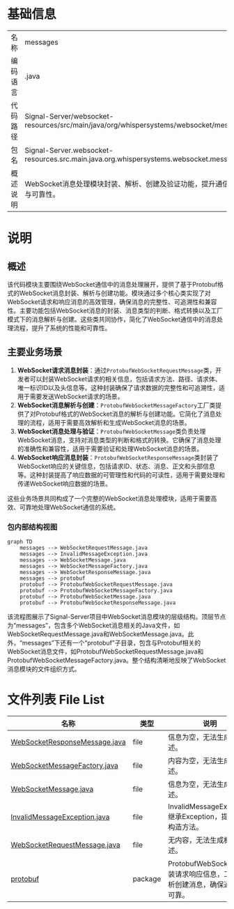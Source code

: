 # 基础信息

|      |      |
|------|------|
| 名称 | messages |
| 编码语言 | .java |
| 代码路径 | Signal-Server/websocket-resources/src/main/java/org/whispersystems/websocket/messages |
| 包名 | Signal-Server.websocket-resources.src.main.java.org.whispersystems.websocket.messages |
| 概述说明 | WebSocket消息处理模块封装、解析、创建及验证功能，提升通信性能与可靠性。 |

# 说明

## 概述
该代码模块主要围绕WebSocket通信中的消息处理展开，提供了基于Protobuf格式的WebSocket消息封装、解析与创建功能。模块通过多个核心类实现了对WebSocket请求和响应消息的高效管理，确保消息的完整性、可追溯性和兼容性。主要功能包括WebSocket消息的封装、消息类型的判断、格式转换以及工厂模式下的消息解析与创建。这些类共同协作，简化了WebSocket通信中的消息处理流程，提升了系统的性能和可靠性。

## 主要业务场景
1. **WebSocket请求消息封装**：通过`ProtobufWebSocketRequestMessage`类，开发者可以封装WebSocket请求的相关信息，包括请求方法、路径、请求体、唯一标识ID以及头信息等。这种封装确保了请求数据的完整性和可追溯性，适用于需要发送WebSocket请求的场景。
2. **WebSocket消息解析与创建**：`ProtobufWebSocketMessageFactory`工厂类提供了对Protobuf格式的WebSocket消息的解析与创建功能。它简化了消息处理的流程，适用于需要高效解析和生成WebSocket消息的场景。
3. **WebSocket消息处理与验证**：`ProtobufWebSocketMessage`类负责处理WebSocket消息，支持对消息类型的判断和格式的转换。它确保了消息处理的准确性和兼容性，适用于需要验证和处理WebSocket消息的场景。
4. **WebSocket响应消息封装**：`ProtobufWebSocketResponseMessage`类封装了WebSocket响应的关键信息，包括请求ID、状态、消息、正文和头部信息等。这种封装提高了响应数据的可管理性和代码的可读性，适用于需要处理和传递WebSocket响应数据的场景。

这些业务场景共同构成了一个完整的WebSocket消息处理模块，适用于需要高效、可靠地处理WebSocket通信的系统。


### 包内部结构视图

```mermaid
graph TD
    messages --> WebSocketRequestMessage.java
    messages --> InvalidMessageException.java
    messages --> WebSocketMessage.java
    messages --> WebSocketMessageFactory.java
    messages --> WebSocketResponseMessage.java
    messages --> protobuf
    protobuf --> ProtobufWebSocketRequestMessage.java
    protobuf --> ProtobufWebSocketMessageFactory.java
    protobuf --> ProtobufWebSocketMessage.java
    protobuf --> ProtobufWebSocketResponseMessage.java
```

该流程图展示了Signal-Server项目中WebSocket消息模块的层级结构。顶层节点为“messages”，包含多个WebSocket消息相关的Java文件，如WebSocketRequestMessage.java和WebSocketMessage.java。此外，“messages”下还有一个“protobuf”子目录，包含与Protobuf相关的WebSocket消息文件，如ProtobufWebSocketRequestMessage.java和ProtobufWebSocketMessageFactory.java。整个结构清晰地反映了WebSocket消息模块的文件组织方式。

# 文件列表 File List

| 名称   | 类型  | 说明 |
|-------|------|-------------|
| [WebSocketResponseMessage.java](WebSocketResponseMessage.md) | file | 信息为空，无法生成概要描述。 |
| [WebSocketMessageFactory.java](WebSocketMessageFactory.md) | file | 内容为空，无法生成概要描述。 |
| [WebSocketMessage.java](WebSocketMessage.md) | file | 信息为空，无法生成概要描述。 |
| [InvalidMessageException.java](InvalidMessageException.md) | file | InvalidMessageException继承Exception，提供两种构造方法。 |
| [WebSocketRequestMessage.java](WebSocketRequestMessage.md) | file | 无内容，无法生成概要描述。 |
| [protobuf](protobuf/_module.md) | package | ProtobufWebSocket类封装请求响应信息，工厂类解析创建消息，确保通信高效可靠。 |


